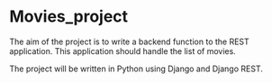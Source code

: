 # Movies_project

The aim of the project is to write a backend function to the REST application.
This application should handle the list of movies.

The project will be written in Python using Django and Django REST.


